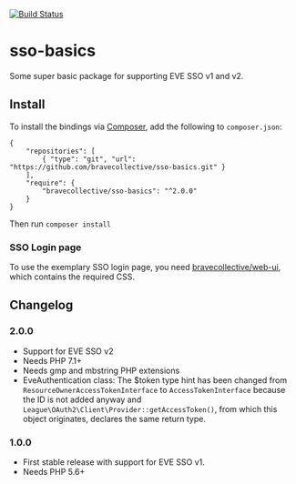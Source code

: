 [![Build Status](https://api.travis-ci.org/bravecollective/sso-basics.svg?branch=master)](https://travis-ci.org/bravecollective/sso-basics)

# sso-basics
Some super basic package for supporting EVE SSO v1 and v2.

## Install

To install the bindings via [Composer](http://getcomposer.org/), add the following to `composer.json`:

```
{
    "repositories": [
        { "type": "git", "url": "https://github.com/bravecollective/sso-basics.git" }
    ],
    "require": {
        "bravecollective/sso-basics": "^2.0.0"
    }
}
```

Then run `composer install`

### SSO Login page

To use the exemplary SSO login page, you need [bravecollective/web-ui](https://github.com/bravecollective/web-ui), 
which contains the required CSS.

## Changelog

### 2.0.0

- Support for EVE SSO v2
- Needs PHP 7.1+
- Needs gmp and mbstring PHP extensions
- EveAuthentication class: The $token type hint has been changed from `ResourceOwnerAccessTokenInterface`
  to `AccessTokenInterface` because the ID is not added anyway and `League\OAuth2\Client\Provider::getAccessToken()`,
  from which this object originates, declares the same return type.

### 1.0.0

- First stable release with support for EVE SSO v1.
- Needs PHP 5.6+
